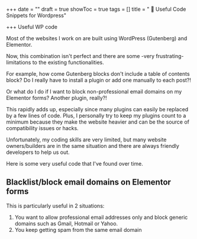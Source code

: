 +++
date = ""
draft = true
showToc = true
tags = []
title = " 🙌 Useful Code Snippets for Wordpress"

+++
Useful WP code

Most of the websites I work on are built using WordPress (Gutenberg) and Elementor.

Now, this combination isn't perfect and there are some -very frustrating- limitations to the existing functionalities. 

For example, how come Gutenberg blocks don't include a table of contents block? Do I really have to install a plugin or add one manually to each post?! 

Or what do I do if I want to block non-professional email domains on my Elementor forms? Another plugin, really?!

This rapidly adds up, especially since many plugins can easily be replaced by a few lines of code. Plus, I personally try to keep my plugins count to a minimum because they make the website heavier and can be the source of compatibility issues or hacks. 

Unfortunately, my coding skills are very limited, but many website owners/builders are in the same situation and there are always friendly developers to help us out.

Here is some very useful code that I've found over time. 

## Blacklist/block email domains on Elementor forms

This is particularly useful in 2 situations:

1. You want to allow professional email addresses only and block generic domains such as Gmail, Hotmail or Yahoo. 
2. You keep getting spam from the same email domain